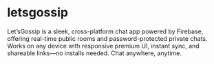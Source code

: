 # letsgossip
Let’sGossip is a sleek, cross-platform chat app powered by Firebase, offering real-time public rooms and password-protected private chats. Works on any device with responsive premium UI, instant sync, and shareable links—no installs needed. Chat anywhere, anytime.

